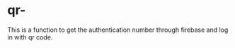 # qr-
This is a function to get the authentication number through firebase and log in with qr code.
